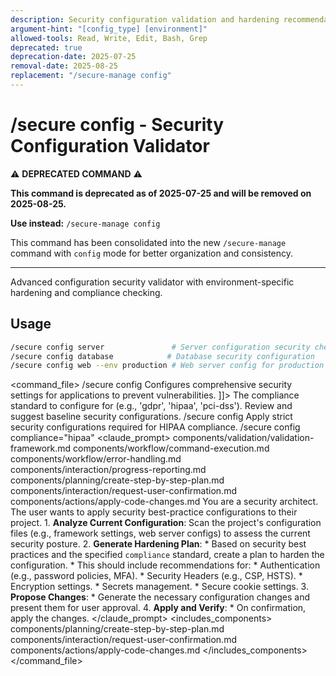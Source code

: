 ```yaml
---
description: Security configuration validation and hardening recommendations
argument-hint: "[config_type] [environment]"
allowed-tools: Read, Write, Edit, Bash, Grep
deprecated: true
deprecation-date: 2025-07-25
removal-date: 2025-08-25
replacement: "/secure-manage config"
---
```

# /secure config - Security Configuration Validator

⚠️ **DEPRECATED COMMAND** ⚠️

**This command is deprecated as of 2025-07-25 and will be removed on 2025-08-25.**

**Use instead:** `/secure-manage config`

This command has been consolidated into the new `/secure-manage` command with `config` mode for better organization and consistency.

---

Advanced configuration security validator with environment-specific hardening and compliance checking.
## Usage
```bash
/secure config server               # Server configuration security check
/secure config database            # Database security configuration
/secure config web --env production # Web server config for production
```
<command_file>
  <metadata>
    <name>/secure config</name>
    <purpose>Configures comprehensive security settings for applications to prevent vulnerabilities.</purpose>
    <usage>
      <![CDATA[
      /secure config <compliance_standard="none">
      ]]>
    </usage>
  </metadata>
  <arguments>
    <argument name="compliance" type="string" required="false" default="none">
      <description>The compliance standard to configure for (e.g., 'gdpr', 'hipaa', 'pci-dss').</description>
    </argument>
  </arguments>
  <examples>
    <example>
      <description>Review and suggest baseline security configurations.</description>
      <usage>/secure config</usage>
    </example>
    <example>
      <description>Apply strict security configurations required for HIPAA compliance.</description>
      <usage>/secure config compliance="hipaa"</usage>
    </example>
  </examples>
  <claude_prompt>
    <prompt>
      <!-- Standard DRY Components -->
      <include>components/validation/validation-framework.md</include>
      <include>components/workflow/command-execution.md</include>
      <include>components/workflow/error-handling.md</include>
      <include>components/interaction/progress-reporting.md</include>
      <!-- Command-specific components -->
      <include>components/planning/create-step-by-step-plan.md</include>
      <include>components/interaction/request-user-confirmation.md</include>
      <include>components/actions/apply-code-changes.md</include>
      You are a security architect. The user wants to apply security best-practice configurations to their project.
      1.  **Analyze Current Configuration**: Scan the project's configuration files (e.g., framework settings, web server configs) to assess the current security posture.
      2.  **Generate Hardening Plan**:
          *   Based on security best practices and the specified `compliance` standard, create a plan to harden the configuration.
          *   This should include recommendations for:
              *   Authentication (e.g., password policies, MFA).
              *   Security Headers (e.g., CSP, HSTS).
              *   Encryption settings.
              *   Secrets management.
              *   Secure cookie settings.
      3.  **Propose Changes**:
          *   Generate the necessary configuration changes and present them for user approval.
      4.  **Apply and Verify**:
          *   On confirmation, apply the changes.
    </prompt>
  </claude_prompt>
  <dependencies>
    <includes_components>
      <component>components/planning/create-step-by-step-plan.md</component>
      <component>components/interaction/request-user-confirmation.md</component>
      <component>components/actions/apply-code-changes.md</component>
    </includes_components>
  </dependencies>
</command_file>